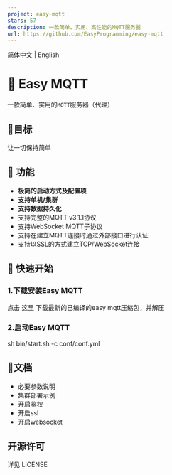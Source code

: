 ```yaml
---
project: easy-mqtt
stars: 57
description: 一款简单、实用、高性能的MQTT服务器
url: https://github.com/EasyProgramming/easy-mqtt
---
```


简体中文 | English

💎 Easy MQTT
============

一款简单、实用的`MQTT`服务器（代理）

🎯目标
----

让一切保持简单

💪 功能
-----

-   **极简的启动方式及配置项**
-   **支持单机/集群**
-   **支持数据持久化**
-   支持完整的MQTT v3.1.1协议
-   支持WebSocket MQTT子协议
-   支持在建立MQTT连接时通过外部接口进行认证
-   支持以SSL的方式建立TCP/WebSocket连接

🚀 快速开始
-------

### 1.下载安装Easy MQTT

点击 这里 下载最新的已编译的easy mqtt压缩包，并解压

### 2.启动Easy MQTT

sh bin/start.sh -c conf/conf.yml

📖文档
----

-   必要参数说明
-   集群部署示例
-   开启鉴权
-   开启ssl
-   开启websocket

开源许可
----

详见 LICENSE
